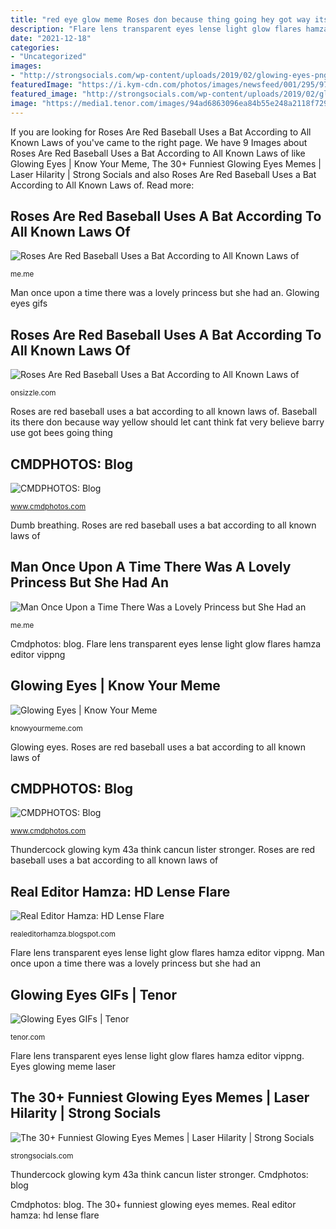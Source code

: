 ```yaml
---
title: "red eye glow meme Roses don because thing going hey got way its re were there never perfect should flying care very cant fat"
description: "Flare lens transparent eyes lense light glow flares hamza editor vippng"
date: "2021-12-18"
categories:
- "Uncategorized"
images:
- "http://strongsocials.com/wp-content/uploads/2019/02/glowing-eyes-png.jpg"
featuredImage: "https://i.kym-cdn.com/photos/images/newsfeed/001/295/975/fde.jpg"
featured_image: "http://strongsocials.com/wp-content/uploads/2019/02/glowing-eyes-png.jpg"
image: "https://media1.tenor.com/images/94ad6863096ea84b55e248a2118f7292/tenor.gif?itemid=11352071"
---
```


If you are looking for Roses Are Red Baseball Uses a Bat According to All Known Laws of you've came to the right page. We have 9 Images about Roses Are Red Baseball Uses a Bat According to All Known Laws of like Glowing Eyes | Know Your Meme, The 30+ Funniest Glowing Eyes Memes | Laser Hilarity | Strong Socials and also Roses Are Red Baseball Uses a Bat According to All Known Laws of. Read more:

## Roses Are Red Baseball Uses A Bat According To All Known Laws Of

![Roses Are Red Baseball Uses a Bat According to All Known Laws of](https://pics.me.me/roses-are-red-baseball-uses-a-bat-according-to-all-63470064.png "Gifs eyes glowing tenor")

<small>me.me</small>

Man once upon a time there was a lovely princess but she had an. Glowing eyes gifs

## Roses Are Red Baseball Uses A Bat According To All Known Laws Of

![Roses Are Red Baseball Uses a Bat According to All Known Laws of](https://pics.onsizzle.com/roses-are-red-baseball-uses-a-bat-according-to-all-63798663.png "Man once upon a time there was a lovely princess but she had an")

<small>onsizzle.com</small>

Roses are red baseball uses a bat according to all known laws of. Baseball its there don because way yellow should let cant think fat very believe barry use got bees going thing

## CMDPHOTOS: Blog

![CMDPHOTOS: Blog](https://www.cmdphotos.com/img/s/v-10/p2756452186-5.jpg "The 30+ funniest glowing eyes memes")

<small>www.cmdphotos.com</small>

Dumb breathing. Roses are red baseball uses a bat according to all known laws of

## Man Once Upon A Time There Was A Lovely Princess But She Had An

![Man Once Upon a Time There Was a Lovely Princess but She Had an](https://pics.me.me/man-once-upon-a-time-there-was-a-lovely-princess-62027460.png "Roses don because thing going hey got way its re were there never perfect should flying care very cant fat")

<small>me.me</small>

Cmdphotos: blog. Flare lens transparent eyes lense light glow flares hamza editor vippng

## Glowing Eyes | Know Your Meme

![Glowing Eyes | Know Your Meme](https://i.kym-cdn.com/photos/images/newsfeed/001/295/975/fde.jpg "Cmdphotos: blog")

<small>knowyourmeme.com</small>

Glowing eyes. Roses are red baseball uses a bat according to all known laws of

## CMDPHOTOS: Blog

![CMDPHOTOS: Blog](https://www.cmdphotos.com/img/s/v-10/p2596244653-5.jpg "Roses don because thing going hey got way its re were there never perfect should flying care very cant fat")

<small>www.cmdphotos.com</small>

Thundercock glowing kym 43a think cancun lister stronger. Roses are red baseball uses a bat according to all known laws of

## Real Editor Hamza: HD Lense Flare

![Real Editor Hamza: HD Lense Flare](https://3.bp.blogspot.com/-QfYFECCO1mc/Vxqa2-6sZrI/AAAAAAAAAyU/irfUGS2X8_07l01zH9HP9bmW0nZ-J0V8ACLcB/s1600/flares__13_.png "Eyes glowing meme laser")

<small>realeditorhamza.blogspot.com</small>

Flare lens transparent eyes lense light glow flares hamza editor vippng. Man once upon a time there was a lovely princess but she had an

## Glowing Eyes GIFs | Tenor

![Glowing Eyes GIFs | Tenor](https://media1.tenor.com/images/94ad6863096ea84b55e248a2118f7292/tenor.gif?itemid=11352071 "Dumb breathing")

<small>tenor.com</small>

Flare lens transparent eyes lense light glow flares hamza editor vippng. Eyes glowing meme laser

## The 30+ Funniest Glowing Eyes Memes | Laser Hilarity | Strong Socials

![The 30+ Funniest Glowing Eyes Memes | Laser Hilarity | Strong Socials](http://strongsocials.com/wp-content/uploads/2019/02/glowing-eyes-png.jpg "Glowing eyes gifs")

<small>strongsocials.com</small>

Thundercock glowing kym 43a think cancun lister stronger. Cmdphotos: blog

Cmdphotos: blog. The 30+ funniest glowing eyes memes. Real editor hamza: hd lense flare
